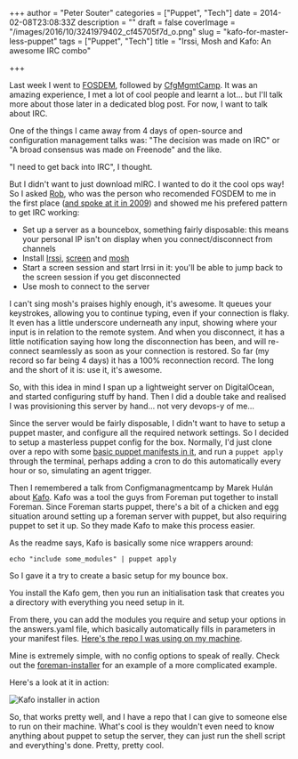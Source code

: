 +++
author = "Peter Souter"
categories = ["Puppet", "Tech"]
date = 2014-02-08T23:08:33Z
description = ""
draft = false
coverImage = "/images/2016/10/3241979402_cf45705f7d_o.png"
slug = "kafo-for-master-less-puppet"
tags = ["Puppet", "Tech"]
title = "Irssi, Mosh and Kafo: An awesome IRC combo"

+++

Last week I went to [FOSDEM](https://fosdem.org/2014/), followed by [CfgMgmtCamp](http://cfgmgmtcamp.eu/). It was an amazing experience, I met a lot of cool people and learnt a lot... but I'll talk more about those later in a dedicated blog post. For now, I want to talk about IRC.

One of the things I came away from 4 days of open-source and configuration management talks was: "The decision was made on IRC" or "A broad consensus was made on Freenode" and the like.

"I need to get back into IRC", I thought.

But I didn't want to just download mIRC. I wanted to do it the cool ops way! So I asked [Rob](https://twitter.com/lazzurs), who was the person who recomended FOSDEM to me in the first place ([and spoke at it in 2009](https://www.youtube.com/watch?v=OvnruVIXQEY)) and showed me his prefered pattern to get IRC working:

* Set up a server as a bouncebox, something fairly disposable: this means your personal IP isn't on display when you connect/disconnect from channels
* Install [Irssi](http://www.irssi.org/), [screen](http://www.gnu.org/software/screen/) and [mosh](http://mosh.mit.edu/)
* Start a screen session and start Irrsi in it: you'll be able to jump back to the screen session if you get disconnected
* Use mosh to connect to the server

I can't sing mosh's praises highly enough, it's awesome. It queues your keystrokes, allowing you to continue typing, even if your connection is flaky. It even has a little underscore underneath any input, showing where your input is in relation to the remote system. And when you disconnect, it has a little notification saying how long the disconnection has been, and will re-connect seamlessly as soon as your connection is restored. So far (my record so far being 4 days) it has a 100% reconnection record. The long and the short of it is: use it, it's awesome.

So, with this idea in mind I span up a lightweight server on DigitalOcean, and started configuring stuff by hand. Then I did a double take and realised I was provisioning this server by hand... not very devops-y of me...

Since the server would be fairly disposable, I didn't want to have to setup a puppet master, and configure all the required network settings. So I decided to setup a masterless puppet config for the box. Normally, I'd just clone over a repo with some [basic puppet manifests in it](https://github.com/petems/headless-puppe), and run a `puppet apply` through the terminal, perhaps adding a cron to do this automatically every hour or so, simulating an agent trigger.

Then I remembered a talk from Configmanagmentcamp by Marek Hulán about [Kafo](https://github.com/theforeman/kafo). Kafo was a tool the guys from Foreman put together to install Foreman. Since Foreman starts puppet, there's a bit of a chicken and egg situation around setting up a foreman server with puppet, but also requiring puppet to set it up. So they made Kafo to make this process easier.

As the readme says, Kafo is basically some nice wrappers around:

```
echo "include some_modules" | puppet apply
```

So I gave it a try to create a basic setup for my bounce box.

You install the Kafo gem, then you run an initialisation task that creates you a directory with everything you need setup in it.

From there, you can add the modules you require and setup your options in the answers.yaml file, which basically automatically fills in parameters in your manifest files. [Here's the repo I was using on my machine](https://github.com/petems/bouncebox-installer).

Mine is extremely simple, with no config options to speak of really. Check out the [foreman-installer](https://github.com/theforeman/foreman-installer/) for an example of a more complicated example.

Here's a look at it in action:

![Kafo installer in action](/images/2016/10/resized_terminal.gif)

So, that works pretty well, and I have a repo that I can give to someone else to run on their machine. What's cool is they wouldn't even need to know anything about puppet to setup the server, they can just run the shell script and everything's done. Pretty, pretty cool.

